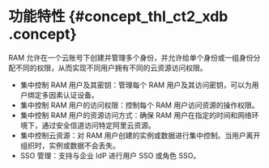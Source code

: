 # 功能特性 {#concept_thl_ct2_xdb .concept}

RAM 允许在一个云账号下创建并管理多个身份，并允许给单个身份或一组身份分配不同的权限，从而实现不同用户拥有不同的云资源访问权限。

-   集中控制 RAM 用户及其密钥：管理每个 RAM 用户及其访问密钥，可以为用户绑定多因素认证设备。
-   集中控制 RAM 用户的访问权限：控制每个 RAM 用户访问资源的操作权限。
-   集中控制 RAM 用户的资源访问方式：确保 RAM 用户在指定的时间和网络环境下，通过安全信道访问特定阿里云资源。
-   集中控制云资源：对 RAM 用户创建的实例或数据进行集中控制。当用户离开组织时，实例或数据不会丢失。
-   SSO 管理：支持与企业 IdP 进行用户 SSO 或角色 SSO。

